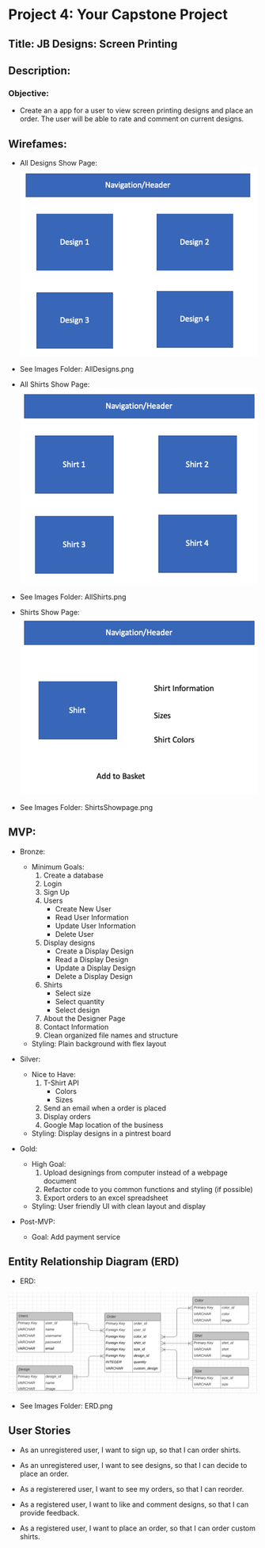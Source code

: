 # Project 4: Your Capstone Project

## Title: JB Designs: Screen Printing

## Description: 

### Objective:
* Create an a app for a user to view screen printing designs and place an order. The user will be able to rate and comment on current designs. 

## Wirefames:

* All Designs Show Page: <br />
![alt text](https://github.com/ambonetto/Project-4-Backend/blob/master/Images/AllDesigns.png)

* See Images Folder: AllDesigns.png

* All Shirts Show Page: <br />
![alt text](https://github.com/ambonetto/Project-4-Backend/blob/master/Images/AllShirts.png)

* See Images Folder: AllShirts.png

* Shirts Show Page: <br />
![alt text](https://github.com/ambonetto/Project-4-Backend/blob/master/Images/ShirtShowpage.png)

* See Images Folder: ShirtsShowpage.png

## MVP:
* Bronze:
    * Minimum Goals:
        1. Create a database 
        2. Login
        3. Sign Up
        4. Users
            * Create New User
            * Read User Information
            * Update User Information
            * Delete User
        5. Display designs
            * Create a Display Design
            * Read a Display Design
            * Update a Display Design
            * Delete a Display Design
        6. Shirts
            * Select size
            * Select quantity
            * Select design
        7. About the Designer Page
        8. Contact Information
        9. Clean organized file names and structure
    * Styling: Plain background with flex layout

* Silver:
    * Nice to Have:
        1. T-Shirt API
            * Colors
            * Sizes
        2. Send an email when a order is placed
        3. Display orders
        5. Google Map location of the business
    * Styling: Display designs in a pintrest board

* Gold:
    * High Goal:
        1. Upload designings from computer instead of a webpage document
        2. Refactor code to you common functions and styling (if possible)
        3. Export orders to an excel spreadsheet
    * Styling: User friendly UI with clean layout and display

* Post-MVP:
    * Goal: Add payment service

## Entity Relationship Diagram (ERD)

* ERD:

![alt text](https://github.com/ambonetto/Project-4-Backend/blob/master/Images/ERD.png)

* See Images Folder: ERD.png

## User Stories

* As an unregistered user, I want to sign up, so that I can order shirts.

* As an unregistered user, I want to see designs, so that I can decide to place an order.

* As a registerered user, I want to see my orders, so that I can reorder.

* As a registered user, I want to like and comment designs, so that I can provide feedback.

* As a registered user, I want to place an order, so that I can order custom shirts.